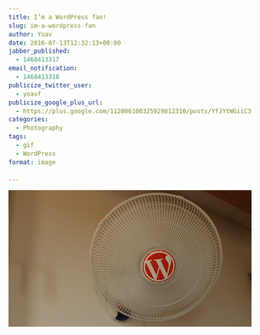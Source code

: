 ```yaml
---
title: I’m a WordPress fan! 
slug: im-a-wordpress-fan
author: Yoav
date: 2016-07-13T12:32:13+00:00
jabber_published:
  - 1468413317
email_notification:
  - 1468413318
publicize_twitter_user:
  - yoavf
publicize_google_plus_url:
  - https://plus.google.com/112006100325929812310/posts/YfJYtWGiiC3
categories:
  - Photography
tags:
  - gif
  - WordPress
format: image

---
```

[<img loading="lazy" decoding="async" src="images/wp-1468412796119.gif" alt="" class="wp-image-2006 alignnone size-full" width="480" height="270" />][1]

 [1]: images/wp-1468412796119.gif
